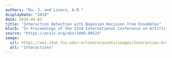 ```yaml
---
authors: "Du, J. and Linero, A.R."
displayDate: "2019"
date: 2019-04-01
title: "Interaction Detection with Bayesian Decision Tree Ensembles"
blurb: "In Proceedings of the 22nd International Conference on Artificial Intelligence and Statistics (AISTATS)."
source: "https://arxiv.org/abs/1809.08524"
image:
  url: https://ani.stat.fsu.edu/~arlinero/assets/images/Interaction-Graph.jpg
  alt: "Interactions"
---
```

